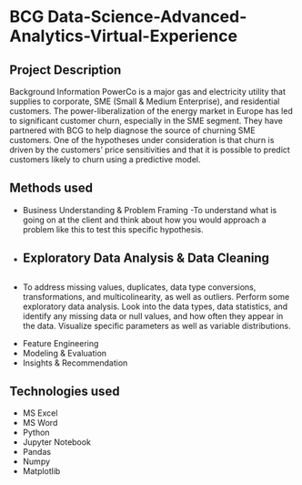 # BCG Data-Science-Advanced-Analytics-Virtual-Experience

## Project Description
Background Information PowerCo is a major gas and electricity utility that supplies to corporate, SME (Small & Medium Enterprise), and residential customers. The power-liberalization of the energy market in Europe has led to significant customer churn, especially in the SME segment. They have partnered with BCG to help diagnose the source of churning SME customers. One of the hypotheses under consideration is that churn is driven by the customers’ price sensitivities and that it is possible to predict customers likely to churn using a predictive model.


## Methods used
* Business Understanding & Problem Framing
 -To understand what is going on at the client and think about how you would approach a problem like this to test this specific hypothesis.

* <h2>Exploratory Data Analysis & Data Cleaning<h2>
- To address missing values, duplicates, data type conversions, transformations, and multicolinearity, as well as outliers. Perform some exploratory data analysis. Look into the data types, data statistics, and identify any missing data or null values, and how often they appear in the data. Visualize specific parameters as well as variable distributions.

* Feature Engineering
* Modeling & Evaluation
* Insights & Recommendation


## Technologies used
* MS Excel
* MS Word
* Python
* Jupyter Notebook
* Pandas
* Numpy
* Matplotlib
